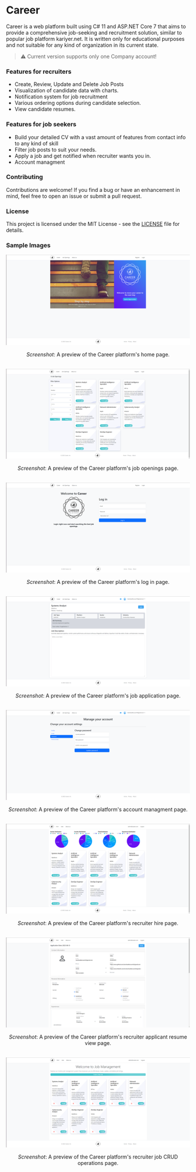 # Career
Career is a web platform built using C# 11 and ASP.NET Core 7 that aims to provide a comprehensive job-seeking and recruitment solution, similar to popular job platform kariyer.net. 
It is written only for educational purposes and not suitable for any kind of organization in its current state.

> ⚠️ Current version supports only one Company account!

### Features for recruiters
- Create, Review, Update and Delete Job Posts
- Visualization of candidate data with charts.
- Notification system for job recruitment
- Various ordering options during candidate selection.
- View candidate resumes.

### Features for job seekers
- Build your detailed CV with a vast amount of features from contact info to any kind of skill
- Filter job posts to suit your needs.
- Apply a job and get notified when recruiter wants you in.
- Account managment

### Contributing
Contributions are welcome! If you find a bug or have an enhancement in mind, feel free to open an issue or submit a pull request.

### License
This project is licensed under the MIT License - see the [LICENSE](LICENSE) file for details.

### Sample Images
<img src=docs/images/demo-1.png>
<p align="center"><em>Screenshot</em>: A preview of the Career platform's home page.</p>
<br/>

<img src=docs/images/demo-2.png>
<p align="center"><em>Screenshot</em>: A preview of the Career platform's job openings page.</p>
<br/>

<img src=docs/images/demo-3.png>
<p align="center"><em>Screenshot</em>: A preview of the Career platform's log in page.</p>
<br/>

<img src=docs/images/demo-4.png>
<p align="center"><em>Screenshot</em>: A preview of the Career platform's job application page.</p>
<br/>

<img src=docs/images/demo-5.png>
<p align="center"><em>Screenshot</em>: A preview of the Career platform's account managment page.</p>
<br/>

<img src=docs/images/demo-6.png>
<p align="center"><em>Screenshot</em>: A preview of the Career platform's recruiter hire page.</p>
<br/>

<img src=docs/images/demo-7.png>
<p align="center"><em>Screenshot</em>: A preview of the Career platform's recruiter applicant resume view page.</p>
<br/>

<img src=docs/images/demo-8.png>
<p align="center"><em>Screenshot</em>: A preview of the Career platform's recruiter job CRUD operations page.</p>
<br/>

